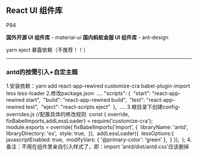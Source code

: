 ## React UI 组件库

P94

**国外开源 UI 组件库** - material-ui
**国内蚂蚁金服 UI 组件库** - ant-design

yarn eject 暴露依赖（不推荐！！）

-----

### antd的按需引入+自定主题

1.安装依赖：yarn add react-app-rewired customize-cra babel-plugin-import less less-loader
2.修改package.json
​					....
​						"scripts": {
​							"start": "react-app-rewired start",
​							"build": "react-app-rewired build",
​							"test": "react-app-rewired test",
​							"eject": "react-scripts eject"
​						},
​					....
3.根目录下创建config-overrides.js
​					//配置具体的修改规则
​					const { override, fixBabelImports,addLessLoader} = require('customize-cra');
​					module.exports = override(
​						fixBabelImports('import', {
​							libraryName: 'antd',
​							libraryDirectory: 'es',
​							style: true,
​						}),
​						addLessLoader({
​							lessOptions:{
​								javascriptEnabled: true,
​								modifyVars: { '@primary-color': 'green' },
​							}
​						}),
​					);
4.备注：不用在组件里亲自引入样式了，即：import 'antd/dist/antd.css'应该删掉






































